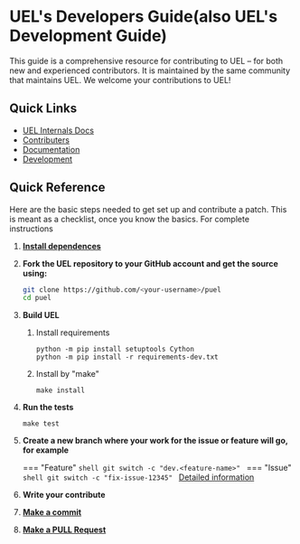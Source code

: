 # UEL's Developers Guide(also UEL's Development Guide)

This guide is a comprehensive resource for contributing to UEL – for both new
and experienced contributors. It is maintained by the same community that
maintains UEL. We welcome your contributions to UEL!

## Quick Links

- [UEL Internals Docs](./internals/index.md)
- [Contributers](./contributers.md)
- [Documentation](./docs.md)
- [Development](./dev.md)

## Quick Reference

Here are the basic steps needed to get set up and contribute a patch. This
is meant as a checklist, once you know the basics. For complete instructions

1. __[Install dependences](./install_dependences.md)__
2. __Fork the UEL repository to your GitHub account and get the source using:__
   ```bash
   git clone https://github.com/<your-username>/puel
   cd puel
   ```
3. __Build UEL__
    1. Install requirements
        ```shell
        python -m pip install setuptools Cython
        python -m pip install -r requirements-dev.txt
        ```
    2. Install by "make"
        ```shell
        make install
        ```
4. __Run the tests__
    ```shell
    make test
    ```
5. __Create a new branch where your work for the issue or feature will go, for example__
    
    === "Feature"
        ```shell
        git switch -c "dev.<feature-name>"
        ```
    === "Issue"
        ```shell
        git switch -c "fix-issue-12345"
        ```
    [Detailed information](./git.md#branches)
    
6. __Write your contribute__
7. __[Make a commit](./git.md#commit)__
8. __[Make a PULL Request](./git.md#pr)__
